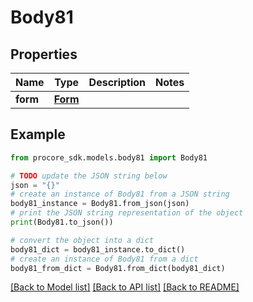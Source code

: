 # Body81


## Properties

Name | Type | Description | Notes
------------ | ------------- | ------------- | -------------
**form** | [**Form**](Form.md) |  | 

## Example

```python
from procore_sdk.models.body81 import Body81

# TODO update the JSON string below
json = "{}"
# create an instance of Body81 from a JSON string
body81_instance = Body81.from_json(json)
# print the JSON string representation of the object
print(Body81.to_json())

# convert the object into a dict
body81_dict = body81_instance.to_dict()
# create an instance of Body81 from a dict
body81_from_dict = Body81.from_dict(body81_dict)
```
[[Back to Model list]](../README.md#documentation-for-models) [[Back to API list]](../README.md#documentation-for-api-endpoints) [[Back to README]](../README.md)


